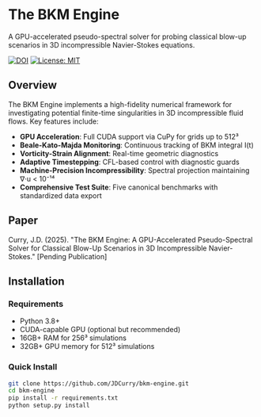 # The BKM Engine

A GPU-accelerated pseudo-spectral solver for probing classical blow-up scenarios in 3D incompressible Navier-Stokes equations.

[![DOI](https://zenodo.org/badge/DOI/10.5281/zenodo.XXXXXX.svg)](https://doi.org/10.5281/zenodo.XXXXXX)
[![License: MIT](https://img.shields.io/badge/License-MIT-yellow.svg)](https://opensource.org/licenses/MIT)

## Overview

The BKM Engine implements a high-fidelity numerical framework for investigating potential finite-time singularities in 3D incompressible fluid flows. Key features include:

- **GPU Acceleration**: Full CUDA support via CuPy for grids up to 512³
- **Beale-Kato-Majda Monitoring**: Continuous tracking of BKM integral I(t)
- **Vorticity-Strain Alignment**: Real-time geometric diagnostics
- **Adaptive Timestepping**: CFL-based control with diagnostic guards
- **Machine-Precision Incompressibility**: Spectral projection maintaining ∇·u < 10⁻¹⁴
- **Comprehensive Test Suite**: Five canonical benchmarks with standardized data export

## Paper

Curry, J.D. (2025). "The BKM Engine: A GPU-Accelerated Pseudo-Spectral Solver for Classical Blow-Up Scenarios in 3D Incompressible Navier-Stokes." [Pending Publication]


## Installation

### Requirements
- Python 3.8+
- CUDA-capable GPU (optional but recommended)
- 16GB+ RAM for 256³ simulations
- 32GB+ GPU memory for 512³ simulations

### Quick Install
```bash
git clone https://github.com/JDCurry/bkm-engine.git
cd bkm-engine
pip install -r requirements.txt
python setup.py install

